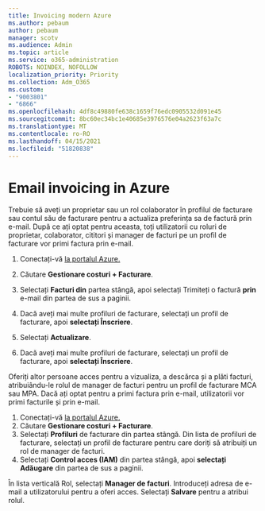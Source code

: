 ```yaml
---
title: Invoicing modern Azure
ms.author: pebaum
author: pebaum
manager: scotv
ms.audience: Admin
ms.topic: article
ms.service: o365-administration
ROBOTS: NOINDEX, NOFOLLOW
localization_priority: Priority
ms.collection: Adm_O365
ms.custom:
- "9003801"
- "6866"
ms.openlocfilehash: 4df8c49880fe638c1659f76edc0905532d091e45
ms.sourcegitcommit: 8bc60ec34bc1e40685e3976576e04a2623f63a7c
ms.translationtype: MT
ms.contentlocale: ro-RO
ms.lasthandoff: 04/15/2021
ms.locfileid: "51820838"
---
```

# <a name="email-invoicing-in-azure"></a>Email invoicing in Azure

Trebuie să aveți un proprietar sau un rol colaborator în profilul de facturare sau contul său de facturare pentru a actualiza preferința sa de factură prin e-mail. După ce ați optat pentru aceasta, toți utilizatorii cu roluri de proprietar, colaborator, cititori și manager de facturi pe un profil de facturare vor primi factura prin e-mail.

1. Conectați-vă [la portalul Azure.](https://portal.azure.com/)
2. Căutare **Gestionare costuri + Facturare**.
3. Selectați **Facturi din** partea stângă, apoi selectați Trimiteți o factură **prin** e-mail din partea de sus a paginii.
4. Dacă aveți mai multe profiluri de facturare, selectați un profil de facturare, apoi **selectați Înscriere**.

5. Selectați **Actualizare**.
6. Dacă aveți mai multe profiluri de facturare, selectați un profil de facturare, apoi **selectați Înscriere**.

Oferiți altor persoane acces pentru a vizualiza, a descărca și a plăti facturi, atribuiându-le rolul de manager de facturi pentru un profil de facturare MCA sau MPA. Dacă ați optat pentru a primi factura prin e-mail, utilizatorii vor primi facturile și prin e-mail.

1. Conectați-vă [la portalul Azure.](https://portal.azure.com/)
2. Căutare **Gestionare costuri + Facturare**.
3. Selectați **Profiluri** de facturare din partea stângă. Din lista de profiluri de facturare, selectați un profil de facturare pentru care doriți să atribuiți un rol de manager de facturi.
4. Selectați **Control acces (IAM)** din partea stângă, apoi **selectați Adăugare** din partea de sus a paginii.

În lista verticală Rol, selectați **Manager de facturi**. Introduceți adresa de e-mail a utilizatorului pentru a oferi acces. Selectați **Salvare** pentru a atribui rolul.
